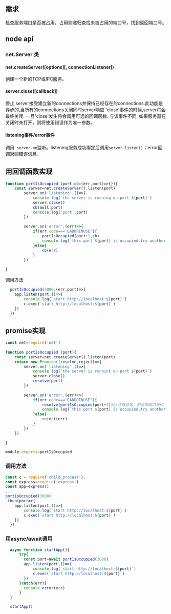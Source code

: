 ## 需求
检查服务端口是否被占用，占用则递归查找未被占用的端口号，找到返回端口号。
## node api
### net.Server 类
#### net.createServer([options][, connectionListener])
创建一个新的TCP或IPC服务。
#### server.close([callback])
停止 server接受建立新的connections并保持已经存在的connections.此功能是异步的,当所有的connections关闭同时server响应 'close'事件的时候,server将会最终关闭. 一旦'close'发生将会调用可选的回调函数. 与该事件不同, 如果服务器在关闭时未打开，则将使用错误作为唯一参数。
#### listening事件/error事件
调用` server.on`监听。listening服务成功绑定后调用`server.listen()`；error回调返回错误信息。
## 用回调函数实现
```js
function portIsOccupied (port,cb=(err,port)=>{}){
    const server=net.createServer().listen(port)
        server.on('listening',()=>{
            console.log(`the server is running on port ${port}`)
            server.close()
            cb(null,port)
            console.log('port',port)
        })
    
        server.on('error',(err)=>{
            if(err.code==='EADDRINUSE'){
                portIsOccupied(port+1,cb)
                console.log(`this port ${port} is occupied.try another.`)
            }else{
                cb(err)
            }
        })
     
}
```
调用方法
```js
  portIsOccupied(3000,(err,port)=>{
    app.listen(port,()=>{
        console.log(`start http://localhost:${port}`)
        c.exec(`start http://localhost:${port}`)
    })
  })
```

## promise实现
```js
const net=require('net')
 
function portIsOccupied (port){
    const server=net.createServer().listen(port)
    return new Promise((resolve,reject)=>{
        server.on('listening',()=>{
            console.log(`the server is runnint on port ${port}`)
            server.close()
            resolve(port)
        })
    
        server.on('error',(err)=>{
            if(err.code==='EADDRINUSE'){
                resolve(portIsOccupied(port+1))//注意这句，如占用端口号+1
                console.log(`this port ${port} is occupied.try another.`)
            }else{
                reject(err)
            }
        })
    })
    
}

module.exports=portIsOccupied
```

### 调用方法

```js
const c = require('child_process');
const express=require('express')
const app=express()
...
portIsOccupied(3000)
.then(port=>{
    app.listen(port,()=>{
        console.log(`start http://localhost:${port}`)
        c.exec(`start http://localhost:${port}`)
    })
  })
```
### 用async/await调用
```js
  async function startApp(){
      try{
        const port=await portIsOccupied(3000)
        app.listen(port,()=>{
            console.log(`start http://localhost:${port}`)
            c.exec(`start http://localhost:${port}`)
        })
      }catch(err){
        console.error(err)
      }
  }

  startApp()
```